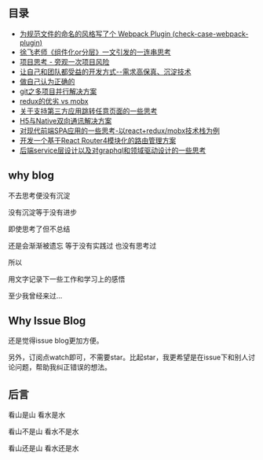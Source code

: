 ## 目录

* [为规范文件的命名的风格写了个 Webpack Plugin (check-case-webpack-plugin)](https://github.com/zhangwilling/blog/issues/15)
* [徐飞老师《组件化or分层》一文引发的一连串思考 ](https://github.com/zhangwilling/blog/issues/13)
* [项目思考 - 旁观一次项目风险](https://github.com/zhangwilling/blog/issues/12)
* [让自己和团队都受益的开发方式--需求高保真、沉淀技术](https://github.com/zhangwilling/blog/issues/10)
* [做自己认为正确的](https://github.com/zhangwilling/blog/issues/9)
* [git之多项目并行解决方案](https://github.com/zhangwilling/blog/issues/7)
* [redux的优劣 vs mobx](https://github.com/zhangwilling/blog/issues/6)
* [关于支持第三方应用跳转任意页面的一些思考](https://github.com/zhangwilling/blog/issues/5)
* [H5与Native双向通讯解决方案](https://github.com/zhangwilling/blog/issues/4)
* [对现代前端SPA应用的一些思考-以react+redux/mobx技术栈为例](https://github.com/zhangwilling/blog/issues/3)
* [开发一个基于React Router4模块化的路由管理方案](https://github.com/zhangwilling/blog/issues/2)
* [后端service层设计以及对graphql和领域驱动设计的一些思考](https://github.com/zhangwilling/blog/issues/1)

## why blog

不去思考便没有沉淀

没有沉淀等于没有进步

即使思考了但不总结

还是会渐渐被遗忘 等于没有实践过 也没有思考过

所以

用文字记录下一些工作和学习上的感悟

至少我曾经来过...

## Why Issue Blog

还是觉得issue blog更加方便。

另外，订阅点watch即可，不需要star。比起star，我更希望是在issue下和别人讨论问题，帮助我纠正错误的想法。

## 后言

看山是山 看水是水

看山不是山 看水不是水

看山还是山 看水还是水
